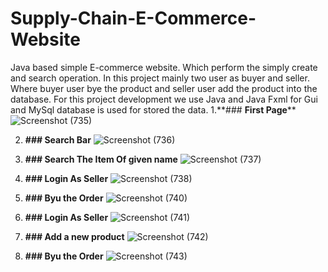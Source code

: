 # Supply-Chain-E-Commerce-Website
Java based simple E-commerce website. Which perform the simply create and search operation. In this project mainly two user as buyer and seller. Where buyer user bye the product and seller user add the product into the database. For this project development we use Java and Java Fxml for Gui and MySql database is used for stored the data.
1.**### **First Page****
![Screenshot (735)](https://user-images.githubusercontent.com/96992202/217645672-45cb9c87-b57e-4ef7-aa44-c90d8dd75338.png)

2. **### **Search Bar****
![Screenshot (736)](https://user-images.githubusercontent.com/96992202/217645862-34462804-ddf8-4c37-a072-3b39f0cbee1c.png)

3. **### **Search The Item Of given name****
![Screenshot (737)](https://user-images.githubusercontent.com/96992202/217646499-875e2762-05ab-40ad-a1df-b7d0e91dfcc6.png)

4. **### **Login As Seller****
![Screenshot (738)](https://user-images.githubusercontent.com/96992202/217647143-c9747e88-19f5-44db-a837-7ae15dfdc5b4.png)

5. **### **Byu the Order****
![Screenshot (740)](https://user-images.githubusercontent.com/96992202/217647197-7abb56ef-2727-41dd-afea-0146abd0606a.png)

6. **### **Login As Seller****
![Screenshot (741)](https://user-images.githubusercontent.com/96992202/217647385-caaaee3e-a64f-4f33-b7bc-e062075b6008.png)

7. **### **Add a new product****
![Screenshot (742)](https://user-images.githubusercontent.com/96992202/217647618-d3d9d7e3-6f46-4eaf-9ea1-8741417bd865.png)


8. **### **Byu the Order****
![Screenshot (743)](https://user-images.githubusercontent.com/96992202/217647677-dccdc17c-0616-4e5e-925f-cf46c73accf1.png)



